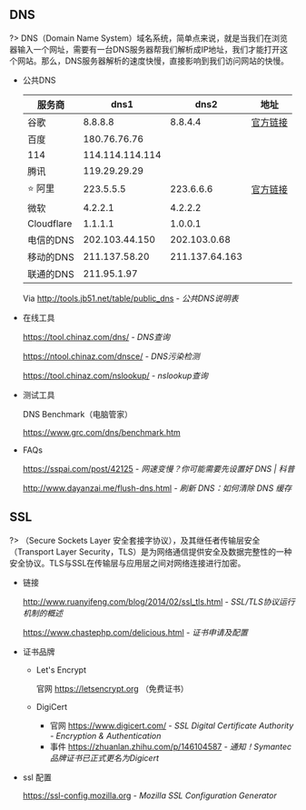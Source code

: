 ## DNS

?> DNS（Domain Name System）域名系统，简单点来说，就是当我们在浏览器输入一个网址，需要有一台DNS服务器帮我们解析成IP地址，我们才能打开这个网站。那么，DNS服务器解析的速度快慢，直接影响到我们访问网站的快慢。

- 公共DNS

  | 服务商     | dns1            | dns2           | 地址                                                       |
  | ---------- | --------------- | -------------- | ---------------------------------------------------------- |
  | 谷歌       | 8.8.8.8         | 8.8.4.4        | [官方链接](https://developers.google.com/speed/public-dns) |
  | 百度       | 180.76.76.76    |                |                                                            |
  | 114        | 114.114.114.114 |                |                                                            |
  | 腾讯       | 119.29.29.29    |                |                                                            |
  | ⭐ 阿里     | 223.5.5.5       | 223.6.6.6      | [官方链接](https://www.alidns.com/)                        |
  | 微软       | 4.2.2.1         | 4.2.2.2        |                                                            |
  | Cloudflare | 1.1.1.1         | 1.0.0.1        |                                                            |
  | 电信的DNS  | 202.103.44.150  | 202.103.0.68   |                                                            |
  | 移动的DNS  | 211.137.58.20   | 211.137.64.163 |                                                            |
  | 联通的DNS  | 211.95.1.97     |                |                                                            |

  Via http://tools.jb51.net/table/public_dns - *公共DNS说明表*



- 在线工具

  https://tool.chinaz.com/dns/ - *DNS查询*

  https://ntool.chinaz.com/dnsce/ - *DNS污染检测*

  https://tool.chinaz.com/nslookup/ - *nslookup查询*



- 测试工具

  DNS Benchmark（电脑管家）

  https://www.grc.com/dns/benchmark.htm



- FAQs

  https://sspai.com/post/42125 - *网速变慢？你可能需要先设置好 DNS | 科普*

  http://www.dayanzai.me/flush-dns.html - *刷新 DNS：如何清除 DNS 缓存*



## SSL

?> （Secure Sockets Layer 安全套接字协议），及其继任者传输层安全（Transport Layer Security，TLS）是为网络通信提供安全及数据完整性的一种安全协议。TLS与SSL在传输层与应用层之间对网络连接进行加密。



- 链接

  http://www.ruanyifeng.com/blog/2014/02/ssl_tls.html - *SSL/TLS协议运行机制的概述*

  https://www.chastephp.com/delicious.html - *证书申请及配置*



- 证书品牌

  - Let's Encrypt

    官网 https://letsencrypt.org （免费证书）

  - DigiCert

    - 官网 https://www.digicert.com/ - *SSL Digital Certificate Authority - Encryption & Authentication*
    - 事件 https://zhuanlan.zhihu.com/p/146104587 - *通知！Symantec品牌证书已正式更名为Digicert*



- ssl 配置

  https://ssl-config.mozilla.org - *Mozilla SSL Configuration Generator*

